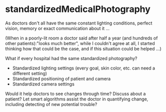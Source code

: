 # standardizedMedicalPhotography
As doctors don't all have the same constant lighting conditions, perfect vision, memory or exact communication about it ...

(When in a poorly-lit room a doctor said after half a year (and hundreds of other patients):"looks much better", while I couldn't agree at all, I started thinking how that could be the case, and if this situation could be helped ...)

What if every hospital had the same standardized photography?
- Standardized lighting settings (every goal, skin color, etc. can need a different setting)
- Standardized positioning of patient and camera
- Standardized camera settings

Would it help doctors to see changes through time? Discuss about a patient? Let smart algorithms assist the doctor in quantifying change, including detecting of new potential trouble?
